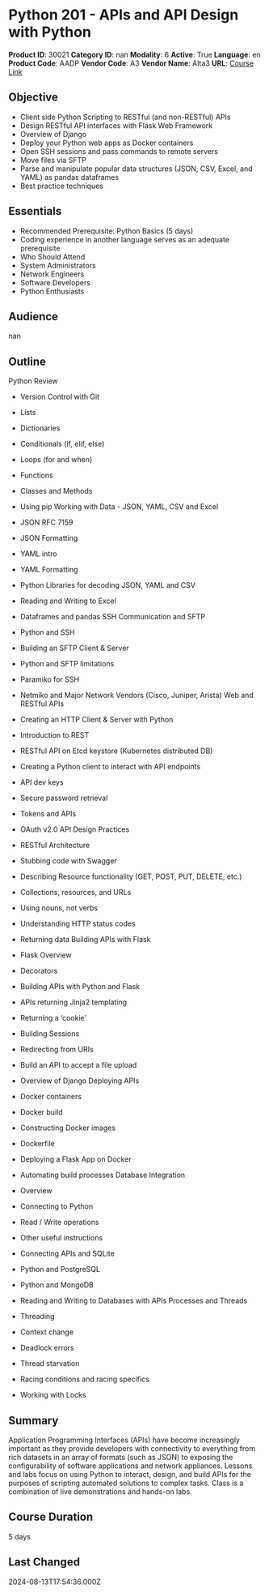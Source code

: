 # Python 201 - APIs and API Design with Python

**Product ID**: 30021
**Category ID**: nan
**Modality**: 6
**Active**: True
**Language**: en
**Product Code**: AADP
**Vendor Code**: A3
**Vendor Name**: Alta3
**URL**: [Course Link](https://www.fastlaneus.com/course/alta3-aadp)

## Objective
- Client side Python Scripting to RESTful (and non-RESTful) APIs
- Design RESTful API interfaces with Flask Web Framework
- Overview of Django
- Deploy your Python web apps as Docker containers
- Open SSH sessions and pass commands to remote servers
- Move files via SFTP
- Parse and manipulate popular data structures (JSON, CSV, Excel, and YAML) as pandas dataframes
- Best practice techniques

## Essentials
- Recommended Prerequisite: Python Basics (5 days)
- Coding experience in another language serves as an adequate prerequisite
- Who Should Attend
- System Administrators
- Network Engineers
- Software Developers
- Python Enthusiasts

## Audience
nan

## Outline
Python Review


- Version Control with Git
- Lists
- Dictionaries
- Conditionals (if, elif, else)
- Loops (for and when)
- Functions
- Classes and Methods
- Using pip
Working with Data - JSON, YAML, CSV and Excel


- JSON RFC 7159
- JSON Formatting
- YAML intro
- YAML Formatting
- Python Libraries for decoding JSON, YAML and CSV
- Reading and Writing to Excel
- Dataframes and pandas
SSH Communication and SFTP


- Python and SSH
- Building an SFTP Client & Server
- Python and SFTP limitations
- Paramiko for SSH
- Netmiko and Major Network Vendors (Cisco, Juniper, Arista)
Web and RESTful APIs


- Creating an HTTP Client & Server with Python
- Introduction to REST
- RESTful API on Etcd keystore (Kubernetes distributed DB)
- Creating a Python client to interact with API endpoints
- API dev keys
- Secure password retrieval
- Tokens and APIs
- OAuth v2.0
API Design Practices


- RESTful Architecture
- Stubbing code with Swagger
- Describing Resource functionality (GET, POST, PUT, DELETE, etc.)
- Collections, resources, and URLs
- Using nouns, not verbs
- Understanding HTTP status codes
- Returning data
Building APIs with Flask


- Flask Overview
- Decorators
- Building APIs with Python and Flask
- APIs returning Jinja2 templating
- Returning a ‘cookie’
- Building Sessions
- Redirecting from URIs
- Build an API to accept a file upload
- Overview of Django
Deploying APIs


- Docker containers
- Docker build
- Constructing Docker images
- Dockerfile
- Deploying a Flask App on Docker
- Automating build processes
Database Integration


- Overview
- Connecting to Python
- Read / Write operations
- Other useful instructions
- Connecting APIs and SQLite
- Python and PostgreSQL
- Python and MongoDB
- Reading and Writing to Databases with APIs
Processes and Threads


- Threading
- Context change
- Deadlock errors
- Thread starvation
- Racing conditions and racing specifics
- Working with Locks

## Summary
Application Programming Interfaces (APIs) have become increasingly important as they provide developers with connectivity to everything from rich datasets in an array of formats (such as JSON) to exposing the configurability of software applications and network appliances. Lessons and labs focus on using Python to interact, design, and build APIs for the purposes of scripting automated solutions to complex tasks. Class is a combination of live demonstrations and hands-on labs.

## Course Duration
5 days

## Last Changed
2024-08-13T17:54:36.000Z
